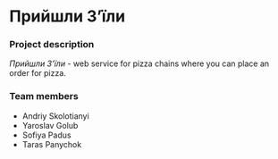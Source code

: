 # Прийшли З’їли

### Project description
*Прийшли З’їли* - web service for pizza chains where you can place an order for pizza.

### Team members 
- Andriy Skolotianyi
- Yaroslav Golub
- Sofiya Padus
- Taras Panychok